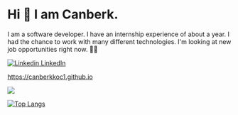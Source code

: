 # Hi :wave: I am Canberk.
 I am a software developer. 
 I have an internship experience of about a year. I had the chance to work with many different technologies. I'm looking at new job opportunities right now. :man_technologist: 


[![Linkedin](https://i.stack.imgur.com/gVE0j.png) LinkedIn](https://www.linkedin.com/in/canberk-ko%C3%A7-024a10164/)
&nbsp;

https://canberkkoc1.github.io
 
 ![](https://komarev.com/ghpvc/?username=canberkkoc1&color=green)

[![Top Langs](https://github-readme-stats.vercel.app/api/top-langs/?username=canberkkoc1&layout=compact)](https://github.com/canberkkoc1/github-readme-stats)
